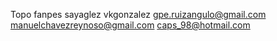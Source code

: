 
Topo
fanpes
sayaglez
vkgonzalez
gpe.ruizangulo@gmail.com
manuelchavezreynoso@gmail.com
caps_98@hotmail.com

